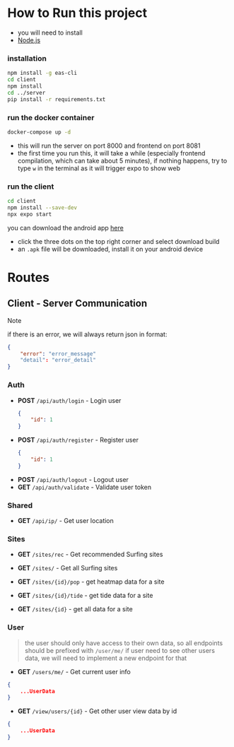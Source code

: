 # How to Run this project
- you will need to install
- [Node.js](https://nodejs.org/en/download/)
### installation
```bash
npm install -g eas-cli
cd client
npm install
cd ../server
pip install -r requirements.txt
```

### run the docker container
```bash
docker-compose up -d
```
- this will run the server on port 8000 and frontend on port 8081
- the first time you run this, it will take a while (especially frontend compilation, which can take about 5 minutes), if nothing happens, try to type `w` in the terminal as it will trigger expo to show web 

### run the client
```bash
cd client
npm install --save-dev
npx expo start
```
you can download the android app [here](https://expo.dev/accounts/kiminus/projects/client/builds/3861ecc3-46b3-4505-b4e9-c5c379fafe58)
- click the three dots on the top right corner and select download build
- an `.apk` file will be downloaded, install it on your android device

# Routes

## Client - Server Communication

> [!NOTE]  
>   if there is an error, we will always return json in format:
>   ```json
>   {
>       "error": "error_message"
>       "detail": "error_detail"
>   }
>   ```

### Auth

- **POST** `/api/auth/login` - Login user
    ```json
    {
        "id": 1
    }
    ```
- **POST** `/api/auth/register` - Register user
    ```json
    {
        "id": 1
    }
    ```
- **POST** `/api/auth/logout` - Logout user
- **GET** `/api/auth/validate` - Validate user token

### Shared

- **GET** `/api/ip/` - Get user location

### Sites

- **GET** `/sites/rec` - Get recommended Surfing sites
- **GET** `/sites/` - Get all Surfing sites

- **GET** `/sites/{id}/pop` - get heatmap data for a site
- **GET** `/sites/{id}/tide` - get tide data for a site
- **GET** `/sites/{id}` - get all data for a site

### User
> the user should only have access to their own data, so all endpoints should be prefixed with `/user/me/`
> if user need to see other users data, we will need to implement a new endpoint for that

- **GET** `/users/me/` - Get current user info
```json
{
    ...UserData
}
```
- **GET** `/view/users/{id}` - Get other user view data by id
```json
{
    ...UserData
}
```
